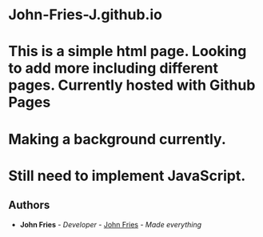# John-Fries-J.github.io
# This is a simple html page. Looking to add more including different pages. Currently hosted with Github Pages
# Making a background currently.
# Still need to implement JavaScript.

## Authors

* **John Fries** - *Developer* - [John Fries](https://github.com/John-Fries-J/) - *Made everything*
